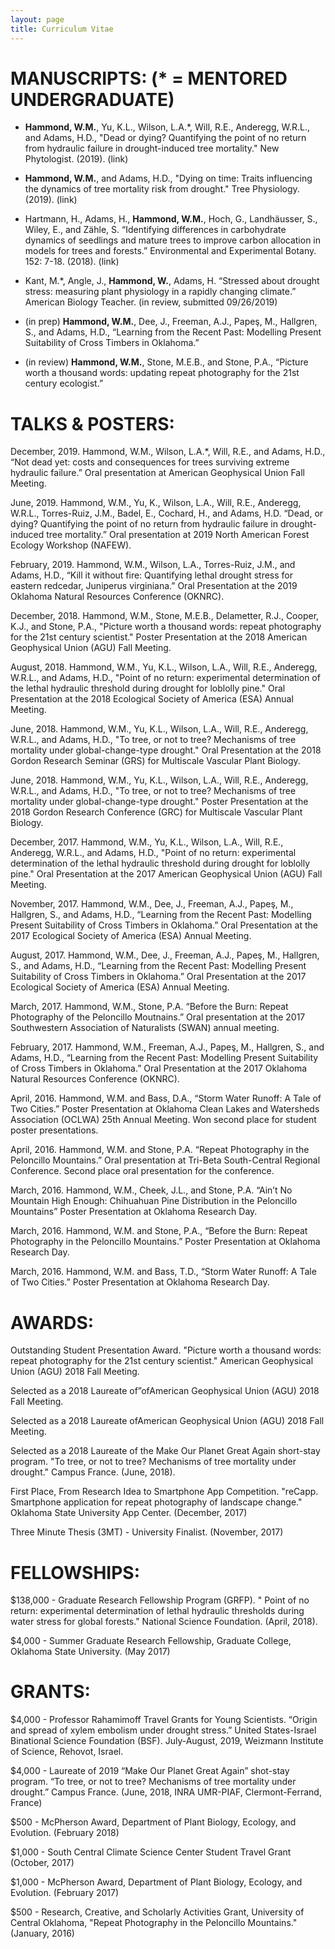 ```yaml
---
layout: page
title: Curriculum Vitae
---
```


# MANUSCRIPTS: (* = MENTORED UNDERGRADUATE)
- **Hammond, W.M.**, Yu, K.L., Wilson, L.A.*, Will, R.E., Anderegg, W.R.L., and Adams, H.D., "Dead or dying? Quantifying the point of no return from hydraulic failure in drought-induced tree mortality." New Phytologist. (2019). (link)

- **Hammond, W.M.**, and Adams, H.D., "Dying on time: Traits influencing the dynamics of tree mortality risk from drought." Tree Physiology. (2019). (link)

- Hartmann, H., Adams, H., **Hammond, W.M.**, Hoch, G., Landhäusser, S., Wiley, E., and Zähle, S. “Identifying differences in carbohydrate dynamics of seedlings and mature trees to improve carbon allocation in models for trees and forests.” Environmental and Experimental Botany. 152: 7-18. (2018). (link)  

- Kant, M.*, Angle, J., **Hammond, W.**, Adams, H. “Stressed about drought stress: measuring plant physiology in a rapidly changing climate.” American Biology Teacher. (in review, submitted 09/26/2019)  

- (in prep) **Hammond, W.M.**, Dee, J., Freeman, A.J., Papeş, M., Hallgren, S., and Adams, H.D., “Learning from the Recent Past: Modelling Present Suitability of Cross Timbers in Oklahoma.” 

- (in review) **Hammond, W.M.**, Stone, M.E.B., and Stone, P.A., “Picture worth a thousand words: updating repeat photography for the 21st century ecologist.”

# TALKS & POSTERS:
  

December, 2019. Hammond, W.M., Wilson, L.A.*, Will, R.E., and Adams, H.D., “Not dead yet: costs and consequences for trees surviving extreme hydraulic failure.” Oral presentation at American Geophysical Union Fall Meeting. 

June, 2019. Hammond, W.M., Yu, K., Wilson, L.A., Will, R.E., Anderegg, W.R.L., Torres-Ruiz, J.M., Badel, E., Cochard, H., and Adams, H.D.  “Dead, or dying? Quantifying the point of no return from hydraulic failure in drought-induced tree mortality.” Oral presentation at 2019 North American Forest Ecology Workshop (NAFEW).

February, 2019. Hammond, W.M., Wilson, L.A., Torres-Ruiz, J.M., and Adams, H.D., “Kill it without fire: Quantifying lethal drought stress for eastern redcedar, Juniperus virginiana.” Oral Presentation at the 2019 Oklahoma Natural Resources Conference (OKNRC).

December, 2018. Hammond, W.M., Stone, M.E.B., Delametter, R.J., Cooper, K.J., and Stone, P.A., "Picture worth a thousand words: repeat photography for the 21st century scientist." Poster Presentation at the 2018 American Geophysical Union (AGU) Fall Meeting.

August, 2018. Hammond, W.M., Yu, K.L., Wilson, L.A., Will, R.E., Anderegg, W.R.L., and Adams, H.D., "Point of no return: experimental determination of the lethal hydraulic threshold during drought for loblolly pine." Oral Presentation at the 2018 Ecological Society of America (ESA) Annual Meeting.

June, 2018.  Hammond, W.M., Yu, K.L., Wilson, L.A., Will, R.E., Anderegg, W.R.L., and Adams, H.D., "To tree, or not to tree? Mechanisms of tree mortality under global-change-type drought." Oral Presentation at the 2018 Gordon Research Seminar (GRS) for Multiscale Vascular Plant Biology.

June, 2018.  Hammond, W.M., Yu, K.L., Wilson, L.A., Will, R.E., Anderegg, W.R.L., and Adams, H.D., "To tree, or not to tree? Mechanisms of tree mortality under global-change-type drought." Poster Presentation at the 2018 Gordon Research Conference (GRC) for Multiscale Vascular Plant Biology.

December, 2017. Hammond, W.M., Yu, K.L., Wilson, L.A., Will, R.E., Anderegg, W.R.L., and Adams, H.D., "Point of no return: experimental determination of the lethal hydraulic threshold during drought for loblolly pine." Oral Presentation at the 2017 American Geophysical Union (AGU) Fall Meeting. 

November, 2017. Hammond, W.M., Dee, J., Freeman, A.J., Papeş, M., Hallgren, S., and Adams, H.D., “Learning from the Recent Past: Modelling Present Suitability of Cross Timbers in Oklahoma.” Oral Presentation at the 2017 Ecological Society of America (ESA) Annual Meeting.

August, 2017. Hammond, W.M., Dee, J., Freeman, A.J., Papeş, M., Hallgren, S., and Adams, H.D., “Learning from the Recent Past: Modelling Present Suitability of Cross Timbers in Oklahoma.” Oral Presentation at the 2017 Ecological Society of America (ESA) Annual Meeting.

March, 2017. Hammond, W.M., Stone, P.A. “Before the Burn: Repeat Photography of the Peloncillo Moutnains.” Oral presentation at the 2017 Southwestern Association of Naturalists (SWAN) annual meeting.

February, 2017. Hammond, W.M., Freeman, A.J., Papeş, M., Hallgren, S., and Adams, H.D., “Learning from the Recent Past: Modelling Present Suitability of Cross Timbers in Oklahoma.” Oral Presentation at the 2017 Oklahoma Natural Resources Conference (OKNRC).

April, 2016. Hammond, W.M. and Bass, D.A., “Storm Water Runoff: A Tale of Two Cities.” Poster Presentation at Oklahoma Clean Lakes and Watersheds Association (OCLWA) 25th Annual Meeting. Won second place for student poster presentations.

April, 2016. Hammond, W.M. and Stone, P.A. “Repeat Photography in the Peloncillo Mountains.” Oral presentation at Tri-Beta South-Central Regional Conference. Second place oral presentation for the conference. 

March, 2016. Hammond, W.M., Cheek, J.L., and Stone, P.A. “Ain’t No Mountain High Enough: Chihuahuan Pine Distribution in the Peloncillo Mountains” Poster Presentation at Oklahoma Research Day.

March, 2016. Hammond, W.M. and Stone, P.A., “Before the Burn: Repeat Photography in the Peloncillo Mountains.” Poster Presentation at Oklahoma Research Day.

March, 2016. Hammond, W.M. and Bass, T.D., “Storm Water Runoff: A Tale of Two Cities.” Poster Presentation at Oklahoma Research Day.

# AWARDS:
Outstanding Student Presentation Award. "Picture worth a thousand words: repeat photography for the 21st century scientist." American Geophysical Union (AGU) 2018 Fall Meeting.

Selected as a 2018 Laureate of”ofAmerican Geophysical Union (AGU) 2018 Fall Meeting.

Selected as a 2018 Laureate ofAmerican Geophysical Union (AGU) 2018 Fall Meeting.

Selected as a 2018 Laureate of the Make Our Planet Great Again short-stay program. "To tree, or not to tree? Mechanisms of tree mortality under drought." Campus France. (June, 2018).

First Place,  From Research Idea to Smartphone App Competition.   "reCapp. Smartphone application for repeat photography of landscape change." Oklahoma State University App Center. (December, 2017)

Three Minute Thesis (3MT) - University Finalist. (November, 2017)

# FELLOWSHIPS:
$138,000 - Graduate Research Fellowship Program (GRFP). " Point of no return: experimental determination of lethal hydraulic thresholds during water stress for global forests." National Science Foundation. (April, 2018).

$4,000 - Summer Graduate Research Fellowship, Graduate College, Oklahoma State University. (May 2017)

# GRANTS:
$4,000 - Professor Rahamimoff Travel Grants for Young Scientists. “Origin and spread of xylem embolism under drought stress.”  United States-Israel Binational Science Foundation (BSF). July-August, 2019, Weizmann Institute of Science, Rehovot, Israel.

$4,000 - Laureate of 2019 “Make Our Planet Great Again” shot-stay program. “To tree, or not to tree? Mechanisms of tree mortality under drought.”  Campus France. (June, 2018, INRA UMR-PIAF, Clermont-Ferrand, France)

$500 - McPherson Award, Department of Plant Biology, Ecology, and Evolution. (February 2018)

$1,000 - South Central Climate Science Center Student Travel Grant (October, 2017)

$1,000 - McPherson Award, Department of Plant Biology, Ecology, and Evolution. (February 2017)

$500 - Research, Creative, and Scholarly Activities Grant, University of Central Oklahoma, "Repeat Photography in the Peloncillo Mountains." (January, 2016)
